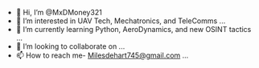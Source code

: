 - 👋 Hi, I’m @MxDMoney321
- 👀 I’m interested in UAV Tech, Mechatronics, and TeleComms ...
- 🌱 I’m currently learning Python, AeroDynamics, and new OSINT tactics ...
- 💞️ I’m looking to collaborate on ...
- 📫 How to reach me- Milesdehart745@gmail.com ...

<!---
MxDMoney321/MxDMoney321 is a ✨ special ✨ repository because its `README.md` (this file) appears on your GitHub profile.
You can click the Preview link to take a look at your changes.
--->

